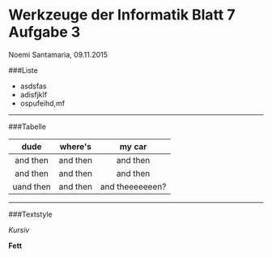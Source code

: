 Werkzeuge der Informatik Blatt 7 Aufgabe 3
==================
Noemi Santamaria,
09.11.2015

###Liste

  * asdsfas 
  * adisfjklf
  * ospufeihd,mf

---

###Tabelle

| dude | where's | my car |
|:------:|:------:|:------:|
| and then | and then | and then |
| and then | and then | and then |
| uand then | and then | and theeeeeeen? |

---

###Textstyle

*Kursiv*

**Fett**
